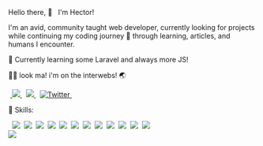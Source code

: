 <div class="main">

  Hello there, :wave: &nbsp; I'm Hector!

  I'm an avid, community taught web developer, currently looking for projects while continuing my coding journey 🚀 through learning, articles, and humans I encounter.

  :seedling: Currently learning some Laravel and always more JS!<br>
  
  ✋🏼 look ma! i'm on the interwebs! 🌏 <br>

  &nbsp;<a href="https://www.hectordelangel.com">
    <img src="https://img.shields.io/badge/Portfolio-800080?style=for-the-badge" class="image" />
  </a>&nbsp;
  <a href="https://www.linkedin.com/in/hectordelangel">
    <img src= "https://img.shields.io/badge/LinkedIn-0077B5?style=for-the-badge&logo=linkedin&logoColor=white" class="image" />
  </a>&nbsp;
  <a href="https://twitter.com/h3c70rdelan9el" target="_blank" />
    <img src="https://img.shields.io/badge/Twitter%20-%231DA1F2.svg?&style=for-the-badge&logo=Twitter&logoColor=white" alt="Twitter" class="image" />
  </a>&nbsp;

  💼 Skills:

  
  &nbsp;  <img class="image" src="https://img.shields.io/badge/-Javascript-F0DB4F?style=for-the-badge&logo=javascript&logoColor=black" />&nbsp;
    <img class="image" src="https://img.shields.io/badge/-ReactJs-61DAFB?logo=react&logoColor=white&style=for-the-badge" />&nbsp;
    <img class="image" src="https://img.shields.io/badge/-Vue.js-35495E?style=for-the-badge&logo=vue.js&logoColor=4FC08D" />&nbsp;
    <img class="image" src="https://img.shields.io/badge/nuxt-00c58e?&style=for-the-badge&logo=nuxt.js&logoColor=000000" />&nbsp;
    <img class="image" src="https://img.shields.io/badge/Tailwind_CSS-38B2AC?style=for-the-badge&logo=tailwind-css&logoColor=white">&nbsp;
    <img class="image" src="https://img.shields.io/badge/gridsome-00a672?style=for-the-badge&logo=gridsome&logoColor=000000" />&nbsp;
    <img class="image" src="https://img.shields.io/badge/Laravel-FF2D20?style=for-the-badge&logo=laravel&logoColor=white" />&nbsp;
    <img class="image" src="https://img.shields.io/badge/Bootstrap-563D7C?style=for-the-badge&logo=bootstrap&logoColor=white" />&nbsp;
    <img class="image" src="https://img.shields.io/badge/CSS-239120?&style=for-the-badge&logo=css3&logoColor=white" />&nbsp;
    <img class="image" src="https://img.shields.io/badge/HTML5-E34F26?style=for-the-badge&logo=html5&logoColor=white" />&nbsp;
    <img class="image" src="https://img.shields.io/badge/Sass-CC6699?style=for-the-badge&logo=sass&logoColor=white">&nbsp;
    <img class="image" src="https://img.shields.io/badge/Netlify-00C7B7?style=for-the-badge&logo=netlify&logoColor=black">&nbsp;
  <br>
  <img class="image languages" src="https://github-readme-stats.vercel.app/api/top-langs/?username=h3c70rdelan9el&theme=blue-green" /><br>

</div>

